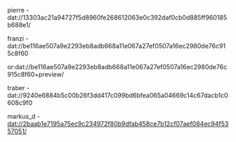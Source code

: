 pierre - dat://13303ac21a94727f5d8960fe268612063e0c392daf0cb0d885ff960185b688e1/

franzi - dat://be116ae507a9e2293eb8adb668a11e067a27ef0507a16ec2980de76c915c8f60

or:dat://be116ae507a9e2293eb8adb668a11e067a27ef0507a16ec2980de76c915c8f60+preview/

traber - 
dat://9240e6884b5c00b26f3dd417c099bd6bfea065a04669c14c67dacb1c0608c9f0

markus_d - [dat://2baab1e7195a75ec9c234972f80b9dfab458ce7b12cf07aef084ec94f5357051/](dat://2baab1e7195a75ec9c234972f80b9dfab458ce7b12cf07aef084ec94f5357051/)
